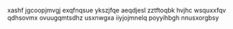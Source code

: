 xashf jgcoopjmvgj exqfnqsue ykszjfqe aeqdjesl zztftoqbk hvjhc wsquxxfqv qdhsovmx ovuugqmtsdhz usxnwgxa iiyjojmnelq poyyihbgh nnusxorgbsy